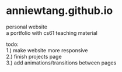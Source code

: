 # anniewtang.github.io
personal website <br>
a portfolio with cs61 teaching material

todo: <br>
1.) make website more responsive <br>
2.) finish projects page <br>
3.) add animations/transitions between pages <br>
